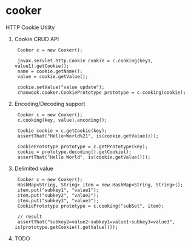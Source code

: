 cooker
======

HTTP Cookie Utility

1. Cookie CRUD API

        Cooker c = new Cooker();

        javax.servlet.http.Cookie cookie = c.cooking(key1, value1).getCookie();
        name = cookie.getName();
        value = cookie.getValue();

        cookie.setValue("value update");
        chanwook.cooker.CookiePrototype prototype = c.cooking(cookie);

1. Encoding/Decoding support

        Cooker c = new Cooker();
        c.cooking(key, value).encoding();

        Cookie cookie = c.getCookie(key);
        assertThat("Hello+World%21", is(cookie.getValue()));

        CookiePrototype prototype = c.getPrototype(key);
        cookie = prototype.decoding().getCookie();
        assertThat("Hello World", is(cookie.getValue()));

1. Delimited value

        Cooker c = new Cooker();
        HashMap<String, String> item = new HashMap<String, String>();
        item.put("subkey1", "value1");
        item.put("subkey2", "value2");
        item.put("subkey3", "value3");
        CookiePrototype prototype = c.cooking("subSet", item);

        // result
        assertThat("subkey2=value2~subkey1=value1~subkey3=value3", is(prototype.getCookie().getValue()));

1. TODO
